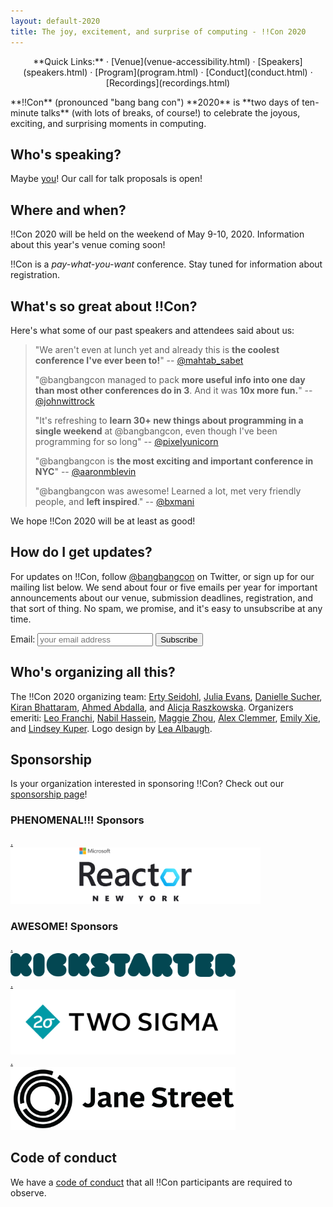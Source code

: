 ```yaml
---
layout: default-2020
title: The joy, excitement, and surprise of computing - !!Con 2020
---
```


<p style="text-align: center;">
  **Quick Links:**
  &middot;
  [Venue](venue-accessibility.html)
  &middot;
  [Speakers](speakers.html)
  &middot;
  [Program](program.html)
  &middot;
  [Conduct](conduct.html)
  &middot;
  [Recordings](recordings.html)
</p>

<p id="blurb">**!!Con** (pronounced "bang bang con") **2020** is **two days of
ten-minute talks** (with lots of breaks, of course!) to celebrate the
joyous, exciting, and surprising moments in computing.
</p>

## Who's speaking?

Maybe [you](give-a-talk.html)!  Our call for talk proposals is open!

## Where and when?

!!Con 2020 will be held  on the weekend of May 9-10, 2020. Information about this year's venue
coming soon! 

!!Con is a *pay-what-you-want* conference.  Stay tuned for information about registration.

<a name="testimonials" id="testimonials"></a>

## What's so great about !!Con?

Here's what some of our past speakers and attendees said about us:

<!-- Need to update these for 2020 -->

> "We aren't even at lunch yet and already this is **the coolest conference I've ever been to!**"
> -- [@mahtab_sabet](https://twitter.com/mahtab_sabet/status/860876124141780992)
>
> "@bangbangcon managed to pack **more useful info into one day than most other conferences do in 3**. And it was **10x more fun.**"
> -- [@johnwittrock](https://twitter.com/johnwittrock/status/861206986448404481)
>
> "It's refreshing to **learn 30+ new things about programming in a single weekend** at @bangbangcon, even though I've been programming for so long"
> -- [@pixelyunicorn](https://twitter.com/pixelyunicorn/status/861690031370645504)
>
> "@bangbangcon is **the most exciting and important conference in NYC**"
> -- [@aaronmblevin](https://twitter.com/aaronmblevin/status/843949325906534402)
> 
> "@bangbangcon was awesome!  Learned a lot, met very friendly people, and **left inspired**."
> -- [@bxmani](https://twitter.com/bxmani/status/861400448107937792)

We hope !!Con 2020 will be at least as good!

## How do I get updates?

For updates on !!Con, follow
[@bangbangcon](https://twitter.com/bangbangcon) on Twitter, or sign up
for our mailing list below.  We send about four or five emails per year for important announcements about our venue, submission deadlines, registration, and that sort of thing.  No spam, we promise, and it's easy to unsubscribe at any time.

<!-- Begin MailChimp Signup Form -->
<div id="mc_embed_signup">
<form action="http://bangbangcon.us3.list-manage.com/subscribe/post?u=37b924b9d7d71dc7aa1a52b4c&amp;id=9f9ec7c469" method="post" id="mc-embedded-subscribe-form" name="mc-embedded-subscribe-form" class="validate" target="_blank" style="background-color: inherit;" novalidate>
<div class="mc-field-group">
<label for="mce-EMAIL">Email:</label>
<input type="email" value="" name="EMAIL" class="required email" id="mce-EMAIL" placeholder='your email address'>
<input type="submit" value="Subscribe" name="subscribe" id="mc-embedded-subscribe" class="button">
</div>
<div id="mce-responses" class="clear">
<div class="response" id="mce-error-response" style="display:none"></div>
<div class="response" id="mce-success-response" style="display:none"></div>
</div>
<!-- real people should not fill this in and expect good things - do not remove this or risk form bot signups-->
<div style="position: absolute; left: -50020px;">
<input type="text" name="b_37b924b9d7d71dc7aa1a52b4c_9f9ec7c469" value="">
</div>
</form>
</div>

<a name="organizers"></a>

## Who's organizing all this?

The !!Con 2020 organizing team:
[Erty Seidohl](https://twitter.com/ertyseidohl),
[Julia Evans](https://twitter.com/b0rk),
[Danielle Sucher](https://twitter.com/DanielleSucher),
[Kiran Bhattaram](https://twitter.com/kiranb),
[Ahmed Abdalla](https://twitter.com/simplyahmaz1ng), and
[Alicja Raszkowska](https://twitter.com/mamrotynka).  Organizers
emeriti: [Leo Franchi](https://twitter.com/lfranchi), [Nabil Hassein](https://twitter.com/NabilHassein),
[Maggie Zhou](https://twitter.com/zmagg), [Alex Clemmer](https://twitter.com/hausdorff_space), [Emily Xie](https://twitter.com/emilyxxie), and [Lindsey Kuper](https://twitter.com/lindsey).  Logo design by
[Lea Albaugh](http://twitter.com/doridoidea).

<a name="sponsors"></a>

## Sponsorship

Is your organization interested in sponsoring !!Con?  Check out our [sponsorship page](sponsors.html)!

<div class="sponsor-list" markdown="0">
  <h3>PHENOMENAL!!! Sponsors</h3>

  <div class="sponsor big-sponsor"><a href="https://developer.microsoft.com/en-us/reactor/" target="_blank"><span
class="magic">.</span><div class="logo"><img width="400"
    alt="Reactor" src="images/sponsors/reactor.svg" /></div></a></div>


  <h3>AWESOME! Sponsors</h3>

  <div class="sponsor"><a href="https://kickstarter.engineering/" target="_blank"><span
    class="magic">.</span><div class="logo"><img width="360"
    alt="Kickstarter" src="images/sponsors/kickstarter.png" /></div></a></div>

  <div class="sponsor"><a href="https://www.twosigma.com/careers/" target="_blank"><span
    class="magic">.</span><div class="logo"><img width="360"
    alt="Two Sigma" src="images/sponsors/twosigma.png" /></div></a></div>

  <div class="sponsor"><a href="https://www.janestreet.com/join-jane-street/" target="_blank"><span
    class="magic">.</span><div class="logo"><img width="360"
    alt="Jane Street" src="images/sponsors/janestreet.png" /></div></a></div>
</div>

## Code of conduct

We have a [code of conduct](conduct.html) that all !!Con participants are required to observe.
